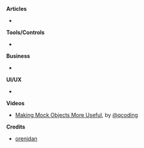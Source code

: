 
**Articles**

*


**Tools/Controls**

*

**Business**

*

**UI/UX**

*

**Videos**

* [Making Mock Objects More Useful](https://realm.io/news/making-mock-objects-more-useful-try-swift-2017), by [@qcoding](https://twitter.com/qcoding)

**Credits**

* [orenidan](https://github.com/orenidan)
